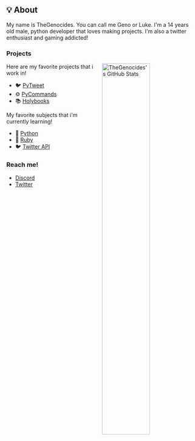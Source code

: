 ## :bulb: About

My name is TheGenocides. You can call me Geno or Luke. I'm a 14 years old male, python developer that loves making projects. I'm also a twitter enthusiast and gaming addicted! 

### Projects

<a href="https://github-readme-stats.vercel.app/api?username=TheGenocides&show_icons=true&hide_border=true&theme=radical">
  <img align="right" width="50%" alt="TheGenocides's GitHub Stats" src="https://github-readme-stats.vercel.app/api?username=TheGenocides&show_icons=true&hide_border=true&theme=radical">
</a>

Here are my favorite projects that i work in!
- 🐦 [PyTweet](https://github.com/TheFarGG/PyTweet)
- ⚙️ [PyCommands](https://github.com/TheGenocides/PyCommands)
- 📚 [Holybooks](https://github.com/TheGenocides/Holybooks)

My favorite subjects that i'm currently learning!
- 🐍 [Python](https://python.org/)
- 💎 [Ruby](https://www.ruby-lang.org/en/)
- 🐦 [Twitter API](https://developer.twitter.com/en/docs/api-reference-index)

### Reach me!

- [Discord](https://discord.com/users/685082846993317953)
- [Twitter](https://twitter.com/TheGenocides3)

